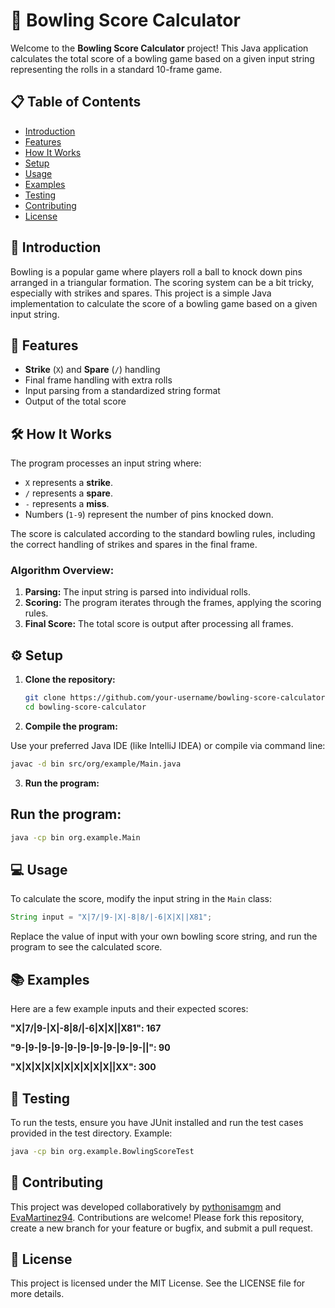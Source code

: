 # 🎳 Bowling Score Calculator

Welcome to the **Bowling Score Calculator** project! This Java application calculates the total score of a bowling game based on a given input string representing the rolls in a standard 10-frame game.

## 📋 Table of Contents

- [Introduction](#introduction)
- [Features](#features)
- [How It Works](#how-it-works)
- [Setup](#setup)
- [Usage](#usage)
- [Examples](#examples)
- [Testing](#testing)
- [Contributing](#contributing)
- [License](#license)

## 🌟 Introduction

Bowling is a popular game where players roll a ball to knock down pins arranged in a triangular formation. The scoring system can be a bit tricky, especially with strikes and spares. This project is a simple Java implementation to calculate the score of a bowling game based on a given input string.

## 🚀 Features

- **Strike** (`X`) and **Spare** (`/`) handling
- Final frame handling with extra rolls
- Input parsing from a standardized string format
- Output of the total score

## 🛠️ How It Works

The program processes an input string where:
- `X` represents a **strike**.
- `/` represents a **spare**.
- `-` represents a **miss**.
- Numbers (`1-9`) represent the number of pins knocked down.

The score is calculated according to the standard bowling rules, including the correct handling of strikes and spares in the final frame.

### Algorithm Overview:

1. **Parsing:** The input string is parsed into individual rolls.
2. **Scoring:** The program iterates through the frames, applying the scoring rules.
3. **Final Score:** The total score is output after processing all frames.

## ⚙️ Setup

1. **Clone the repository:**

   ```bash
   git clone https://github.com/your-username/bowling-score-calculator.git
   cd bowling-score-calculator

2. **Compile the program:**

Use your preferred Java IDE (like IntelliJ IDEA) or compile via command line:

  ```bash
  javac -d bin src/org/example/Main.java
```

3. **Run the program:**
## Run the program:

```bash
java -cp bin org.example.Main
```

## 💻 Usage
To calculate the score, modify the input string in the `Main` class:

```java
String input = "X|7/|9-|X|-8|8/|-6|X|X||X81";
```
Replace the value of input with your own bowling score string, and run the program to see the calculated score.

## 📚 Examples
Here are a few example inputs and their expected scores:

**"X|7/|9-|X|-8|8/|-6|X|X||X81": 167**

**"9-|9-|9-|9-|9-|9-|9-|9-|9-|9-||": 90**

**"X|X|X|X|X|X|X|X|X|X||XX": 300**

## 🧪 Testing
To run the tests, ensure you have JUnit installed and run the test cases provided in the test directory. Example:
```bash
java -cp bin org.example.BowlingScoreTest
```
## 🤝 Contributing
This project was developed collaboratively by [pythonisamgm](https://github.com/pythonisamgm) and [EvaMartinez94](https://github.com/EvaMartinez94). Contributions are welcome! Please fork this repository, create a new branch for your feature or bugfix, and submit a pull request.

## 📜 License
This project is licensed under the MIT License. See the LICENSE file for more details.
